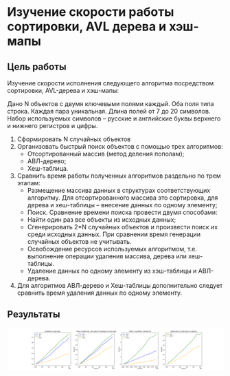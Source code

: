 # Изучение скорости работы сортировки, AVL дерева и хэш-мапы
## Цель работы
Изучение скорости исполнения следующего алгоритма посредством сортировки, AVL-дерева и хэш-мапы:

Дано N объектов с двумя ключевыми полями каждый. Оба поля типа строка. Каждая пара уникальная. Длина полей от 7 до 20 символов. Набор используемых символов – русские и английские буквы верхнего и нижнего регистров и цифры.

1. Сформировать N случайных объектов
2. Организовать быстрый поиск объектов с помощью трех алгоритмов:
   - Отсортированный массив (метод деления пополам);
   - АВЛ-дерево;
   - Хеш-таблица.
3. Сравнить время работы полученных алгоритмов раздельно по трем этапам:
      - Размещение массива данных в структурах соответствующих алгоритму. Для отсортированного массива это сортировка, для дерева и хеш-таблицы – внесение данных по одному элементу;
      - Поиск. Сравнение времени поиска провести двумя способами:
      - Найти один раз все объекты из исходных данных;
      - Сгенерировать 2*N случайных объектов и произвести поиск их среди исходных данных. При сравнении время генерации случайных объектов не учитывать.
      - Освобождение ресурсов используемых алгоритмом, т.е. выполнение операции удаления массива, дерева или хеш-таблицы.
      - Удаление данных по одному элементу из хэш-таблицы и АВЛ-дерева.
4. Для алгоритмов АВЛ-дерево и Хеш-таблицы дополнительно следует сравнить время удаления данных по одному элементу.

## Результаты
![1](images/result.png)